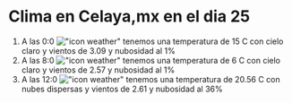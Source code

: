 # Clima en Celaya,mx en el dia 25

1. A las 0:0 !["icon weather"](http://openweathermap.org/img/w/01n.png) tenemos una temperatura de 15 C con cielo claro y  vientos de 3.09 y nubosidad al 1%
1. A las 8:0 !["icon weather"](http://openweathermap.org/img/w/01d.png) tenemos una temperatura de 6 C con cielo claro y  vientos de 2.57 y nubosidad al 1%
1. A las 12:0 !["icon weather"](http://openweathermap.org/img/w/03d.png) tenemos una temperatura de 20.56 C con nubes dispersas y  vientos de 2.61 y nubosidad al 36%
